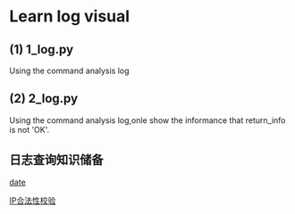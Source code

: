 # Learn log visual

## (1) 1_log.py
Using the command analysis log
## (2) 2_log.py
Using the command analysis log,onle show the informance that return_info is not 'OK'.

## 日志查询知识储备

[date](doc/date.md)

[IP合法性校验](doc/ip.md)
